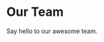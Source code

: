 <script setup>
import { VPTeamMembers } from 'vitepress/theme'

const members = [
  {
    avatar: 'https://www.github.com/parker-int64.png',
    name: 'Kane@Work',
    title: 'Creator, Maintainer',
    links: [
      { icon: 'github', link: 'https://github.com/parker-int64' },
    ]
  },
  {
    avatar: 'https://github.com/yuyoujiang.png',
    name: 'yuyoujiang',
    title: 'Co-create, Maintainer',
    links: [
      { icon: 'github', link: 'https://github.com/yuyoujiang' },
      { icon: 'youtube', link: 'https://www.youtube.com/channel/UCrqhS8_COo22Y0jj67E3xoQ' }
    ]
  },
  {
    avatar: 'https://github.com/ZhuYaoHui1998.png',
    name: 'ZhuYaoHui1998',
    title: 'Co-create, Maintainer',
    links: [
      { icon: 'github', link: 'https://github.com/ZhuYaoHui1998' },
      { icon: 'bilibili', link: 'https://space.bilibili.com/628398326'}
    ]
  },

  {
    avatar: 'https://github.com/grilliiiiii.png',
    name: 'grilliiiiii',
    title: 'Co-create, Maintainer',
    links: [
      { icon: 'github', link: 'https://github.com/grilliiiiii' },
    ]
  },
]
</script>

# Our Team

Say hello to our awesome team.

<VPTeamMembers size="small" :members />